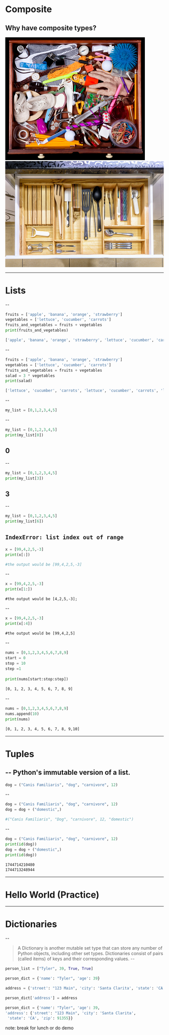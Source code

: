 
# Composite

## Why have composite types?
<!-- .element: class="fragment" -->

![](../../images/junkdrawer.jpg)
![](../../images/org_drawer1.jpg)
<!-- .element: class="fragment" -->
---
# Lists
--
```py
fruits = ['apple', 'banana', 'orange', 'strawberry']
vegetables = ['lettuce', 'cucumber', 'carrots']
fruits_and_vegetables = fruits + vegetables
print(fruits_and_vegetables)
```

```bash
['apple', 'banana', 'orange', 'strawberry', 'lettuce', 'cucumber', 'carrots']
```
<!-- .element: class="fragment" -->

--
```py
fruits = ['apple', 'banana', 'orange', 'strawberry']
vegetables = ['lettuce', 'cucumber', 'carrots']
fruits_and_vegetables = fruits + vegetables
salad = 3 * vegetables
print(salad)
```

```bash
['lettuce', 'cucumber', 'carrots', 'lettuce', 'cucumber', 'carrots', 'lettuce', 'cucumber', 'carrots']
```
<!-- .element: class="fragment" -->

--
```py
my_list = [0,1,2,3,4,5]
```
--
```py
my_list = [0,1,2,3,4,5]
print(my_list[0])
```
## 0    <!-- .element: class="fragment" -->
--
```py
my_list = [0,1,2,3,4,5]
print(my_list[3])
```
## 3    <!-- .element: class="fragment" -->
--
```py
my_list = [0,1,2,3,4,5]
print(my_list[6])
```
`IndexError: list index out of range`    <!-- .element: class="fragment" -->
--
```py
x = [99,4,2,5,-3]
print(x[:])
```
```bash
#the output would be [99,4,2,5,-3]
```
<!-- .element: class="fragment" -->
--
```py
x = [99,4,2,5,-3]
print(x[1:])
```
```
#the output would be [4,2,5,-3];
```
<!-- .element: class="fragment" -->
--
```py
x = [99,4,2,5,-3]
print(x[:4])
```
```
#the output would be [99,4,2,5]
```
<!-- .element: class="fragment" -->
--
```py
nums = [0,1,2,3,4,5,6,7,8,9]
start = 0
stop = 10
step =1

print(nums[start:stop:step])
```
```bash
[0, 1, 2, 3, 4, 5, 6, 7, 8, 9]
```
<!-- .element: class="fragment" -->
--
```py
nums = [0,1,2,3,4,5,6,7,8,9]
nums.append(10)
print(nums)
```
```bash
[0, 1, 2, 3, 4, 5, 6, 7, 8, 9,10]
```
<!-- .element: class="fragment" -->

---
# Tuples
-- 
Python's immutable version of a list.
--
```py
dog = ("Canis Familiaris", "dog", "carnivore", 12)
```
-- 
```py
dog = ("Canis Familiaris", "dog", "carnivore", 12)
dog = dog + ("domestic",)
```
```bash
#("Canis Familiaris", "Dog", "carnivore", 12, "domestic")
```
<!-- .element: class="fragment" -->
-- 
```py
dog = ("Canis Familiaris", "dog", "carnivore", 12)
print(id(dog))
dog = dog + ("domestic",)
print(id(dog))

```
```bash
1744714210480
1744713248944
```
<!-- .element: class="fragment" -->


---
# Hello World (Practice)
---
# Dictionaries
--
>A Dictionary is another mutable set type that can store any number of Python objects, including other set types. Dictionaries consist of pairs (called items) of keys and their corresponding values.
--
```py
person_list = ["Tyler", 39, True, True]
```
```py
person_dict = {'name': "Tyler", 'age': 39}
```
<!-- .element: class="fragment" -->
```py
address = {'street': "123 Main", 'city': 'Santa Clarita', 'state': 'CA', 'zip': 91355}
```

<!-- .element: class="fragment" -->
```py
person_dict['address'] = address
```
<!-- .element: class="fragment" -->

```py
person_dict = {'name': "Tyler", 'age': 39,
'address': {'street': "123 Main", 'city': 'Santa Clarita',
 'state': 'CA', 'zip': 91355}}
```
<!-- .element: class="fragment" -->

note:
break for lunch
or do demo